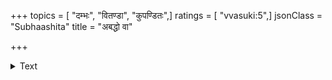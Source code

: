 +++
topics = [ "दम्भः", "वितण्डा", "कुपण्डितः",]
ratings = [ "vvasuki:5",]
jsonClass = "Subhaashita"
title = "अबद्धो वा"

+++

<details><summary>Text</summary>

अबद्धो वा सुबद्धो वा कुन्तीपुत्रो विनायकः।  

</details>

